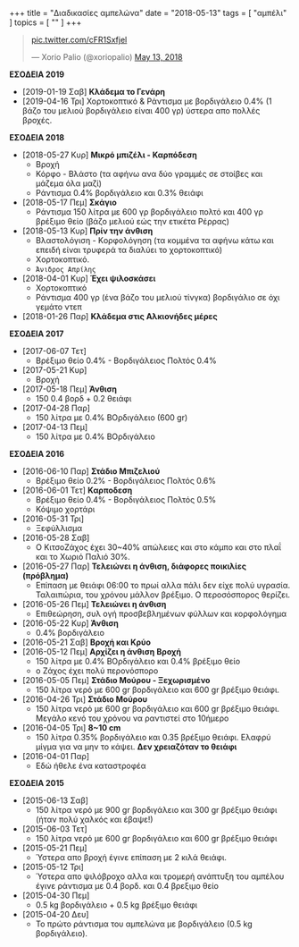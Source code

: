 +++
title = "Διαδικασίες αμπελώνα"
date = "2018-05-13"
tags = [ "αμπέλι" ]
topics = [ "" ]
+++

<blockquote class="twitter-tweet" data-lang="en"><p lang="und" dir="ltr"><a href="https://t.co/cFR1Sxfjel">pic.twitter.com/cFR1Sxfjel</a></p>&mdash; Xorio Palio (@xoriopalio) <a href="https://twitter.com/xoriopalio/status/995558077586968576?ref_src=twsrc%5Etfw">May 13, 2018</a></blockquote>
<script async src="https://platform.twitter.com/widgets.js" charset="utf-8"></script>

**ΕΣΟΔΕΙΑ 2019**

-   <span class="timestamp-wrapper"><span class="timestamp">[2019-01-19 Σαβ] </span></span> **Κλάδεμα το Γενάρη**
-   <span class="timestamp-wrapper"><span class="timestamp">[2019-04-16 Τρι] </span></span> Χορτοκοπτικό & Ράντισμα με βορδιγάλειο 0.4% (1 βάζο του μελιού βορδιγάλειο είναι 400 γρ) ύστερα απο πολλές βροχές.

**ΕΣΟΔΕΙΑ 2018**

-   <span class="timestamp-wrapper"><span class="timestamp">[2018-05-27 Κυρ] </span></span> **Μικρό μπιζέλι - Καρπόδεση**
    -   Βροχή
    -   Κόρφο - Βλάστο (τα αφήνω ανα δύο γραμμές σε στοίβες και μάζεμα όλα μαζί)
    -   Ράντισμα 0.4% βορδιγάλειο και 0.3% θειάφι
-   <span class="timestamp-wrapper"><span class="timestamp">[2018-05-17 Πεμ] </span></span> **Σκάγιο**
    -   Ράντισμα 150 λίτρα με 600 γρ βορδιγάλειο πολτό και 400 γρ βρέξιμο θείο (βάζο μελιού εώς την ετικέτα Ρέρρας)
-   <span class="timestamp-wrapper"><span class="timestamp">[2018-05-13 Κυρ] </span></span> **Πρίν την άνθιση**
    -   Βλαστολόγιση - Kορφολόγηση (τα κομμένα τα αφήνω κάτω και επειδή είναι τρυφερά τα διαλύει το χορτοκοπτικό)
    -   Xορτοκοπτικό.
    -   `Άνιδρος Απρίλης`
-   <span class="timestamp-wrapper"><span class="timestamp">[2018-04-01 Κυρ] </span></span> **Έχει ψιλοσκάσει**
    -   Χορτοκοπτικό
    -   Ράντισμα 400 γρ (ένα βάζο του μελιού τίνγκα) βορδιγάλιο σε όχι γεμάτο ντεπ
-   <span class="timestamp-wrapper"><span class="timestamp">[2018-01-26 Παρ] </span></span> **Κλάδεμα στις Αλκιονήδες μέρες**

**ΕΣΟΔΕΙΑ 2017**

-   <span class="timestamp-wrapper"><span class="timestamp">[2017-06-07 Τετ]</span></span>
    -   Βρέξιμο θείο 0.4% - Βορδιγάλειος Πολτός 0.4%
-   <span class="timestamp-wrapper"><span class="timestamp">[2017-05-21 Κυρ]</span></span>
    -   Βροχή
-   <span class="timestamp-wrapper"><span class="timestamp">[2017-05-18 Πεμ] </span></span> **Άνθιση**
    -   150 0.4 βορδ + 0.2 θειάφι
-   <span class="timestamp-wrapper"><span class="timestamp">[2017-04-28 Παρ]</span></span>
    -   150 λίτρα με 0.4% ΒΟρδιγάλειο (600 gr)
-   <span class="timestamp-wrapper"><span class="timestamp">[2017-04-13 Πεμ]</span></span>
    -   150 λίτρα με 0.4% ΒΟρδιγάλειο

**ΕΣΟΔΕΙΑ 2016**

-   <span class="timestamp-wrapper"><span class="timestamp">[2016-06-10 Παρ] </span></span> **Στάδιο Μπιζελιού**
    -   Βρέξιμο θείο 0.2% - Βορδιγάλειος Πολτός 0.6%
-   <span class="timestamp-wrapper"><span class="timestamp">[2016-06-01 Τετ] </span></span> **Καρποδεση**
    -   Βρέξιμο θείο 0.4% - Βορδιγάλειος Πολτός 0.5%
    -   Κόψιμο χορτάρι
-   <span class="timestamp-wrapper"><span class="timestamp">[2016-05-31 Τρι]</span></span>
    -   Ξεφύλλισμα
-   <span class="timestamp-wrapper"><span class="timestamp">[2016-05-28 Σαβ]</span></span>
    -   Ο ΚιτσοΖάχος έχει 30~40% απώλειες και στο κάμπο και στο πλαΐ και το Χωριό Παλιό 30%.
-   <span class="timestamp-wrapper"><span class="timestamp">[2016-05-27 Παρ] </span></span> **Τελειώνει η άνθιση, διάφορες ποικιλίες (πρόβλημα)**
    -   Επίπαση με θειάφι 06:00 το πρωί αλλα πάλι δεν είχε πολύ υγρασία. Ταλαιπώρια, του χρόνου μάλλον βρέξιμο. Ο περοσόσπορος θερίζει.
-   <span class="timestamp-wrapper"><span class="timestamp">[2016-05-26 Πεμ] </span></span> **Τελειώνει η άνθιση**
    -   Επιθεώρηση, συλ ογή προσβεβλημένων φύλλων και κορφολόγημα
-   <span class="timestamp-wrapper"><span class="timestamp">[2016-05-22 Κυρ] </span></span> **Άνθιση**
    -   0.4% βορδιγάλειο
-   <span class="timestamp-wrapper"><span class="timestamp">[2016-05-21 Σαβ] </span></span> **Βροχή και Κρύο**
-   <span class="timestamp-wrapper"><span class="timestamp">[2016-05-12 Πεμ] </span></span> **Αρχίζει η άνθιση** **Βροχή**
    -   150 λίτρα με 0.4% ΒΟρδιγάλειο και 0.4% βρέξιμο θείο
    -   ο Ζάχος έχει πολύ περονόσπορο
-   <span class="timestamp-wrapper"><span class="timestamp">[2016-05-05 Πεμ] </span></span> **Στάδιο Μούρου - Ξεχωρισμένο**
    -   150 λίτρα νερό με 600 gr βορδιγάλειο και 600 gr βρέξιμο θειάφι.
-   <span class="timestamp-wrapper"><span class="timestamp">[2016-04-26 Τρι] </span></span> **Στάδιο Μούρου**
    -   150 λίτρα νερό με 600 gr βορδιγάλειο και 600 gr βρέξιμο θειάφι. Μεγάλο κενό του χρόνου να ραντιστεί στο 10ήμερο
-   <span class="timestamp-wrapper"><span class="timestamp">[2016-04-05 Τρι] </span></span> **8~10 cm**
    -   150 λίτρα 0.35% βορδιγάλειο και 0.35 βρέξιμο θειάφι. Ελαφρύ μίγμα για να μην το κάψει. **Δεν χρειαζόταν το θειάφι**
-   <span class="timestamp-wrapper"><span class="timestamp">[2016-04-01 Παρ]</span></span>
    -   Εδώ ήθελε ένα καταστροφέα

**ΕΣΟΔΕΙΑ 2015**

-   <span class="timestamp-wrapper"><span class="timestamp">[2015-06-13 Σαβ]</span></span>
    -   150 λίτρα νερό με 900 gr βορδιγάλειο και 300 gr βρέξιμο θειάφι (ήταν πολύ χαλκός και έβαψε!)
-   <span class="timestamp-wrapper"><span class="timestamp">[2015-06-03 Τετ]</span></span>
    -   150 λίτρα νερό με 600 gr βορδιγάλειο και 600 gr βρέξιμο θειάφι
-   <span class="timestamp-wrapper"><span class="timestamp">[2015-05-21 Πεμ]</span></span>
    -   Ύστερα απο βροχή έγινε επίπαση με 2 κιλά θειάφι.
-   <span class="timestamp-wrapper"><span class="timestamp">[2015-05-12 Τρι]</span></span>
    -   Ύστερα απο ψιλόβροχο αλλα και τρομερή ανάπτυξη του αμπέλου έγινε ράντισμα με 0.4 βορδ. και 0.4 βρεξιμο θείο
-   <span class="timestamp-wrapper"><span class="timestamp">[2015-04-30 Πεμ]</span></span>
    -   0.5 kg βορδιγάλειο + 0.5 kg βρέξιμο θειάφι
-   <span class="timestamp-wrapper"><span class="timestamp">[2015-04-20 Δευ]</span></span>
    -   Το πρώτο ράντισμα του αμπελώνα με βορδιγάλειο (0.5 kg βορδιγάλειο).

